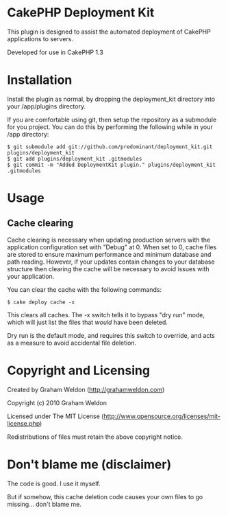 # CakePHP Deployment Kit #

This plugin is designed to assist the automated deployment of CakePHP applications to servers.

Developed for use in CakePHP 1.3

# Installation #

Install the plugin as normal, by dropping the deployment_kit directory into your /app/plugins directory.

If you are comfortable using git, then setup the repository as a submodule for you project. You can do this by performing the following while in your /app directory:

	$ git submodule add git://github.com/predominant/deployment_kit.git plugins/deployment_kit
	$ git add plugins/deployment_kit .gitmodules
	$ git commit -m "Added DeploymentKit plugin." plugins/deployment_kit .gitmodules

# Usage #

## Cache clearing ##

Cache clearing is necessary when updating production servers with the application configuration set with "Debug" at 0. When set to 0, cache files are stored to ensure maximum performance and minimum database and path reading. However, if your updates contain changes to your database structure then clearing the cache will be necessary to avoid issues with your application.

You can clear the cache with the following commands:

	$ cake deploy cache -x

This clears all caches. The -x switch tells it to bypass "dry run" mode, which will just list the files that _would_ have been deleted.

Dry run is the default mode, and requires this switch to override, and acts as a measure to avoid accidental file deletion.

# Copyright and Licensing #

Created by Graham Weldon (http://grahamweldon.com)

Copyright (c) 2010 Graham Weldon

Licensed under The MIT License (http://www.opensource.org/licenses/mit-license.php)

Redistributions of files must retain the above copyright notice.

# Don't blame me (disclaimer) #

The code is good. I use it myself.

But if somehow, this cache deletion code causes your own files to go missing... don't blame me.
